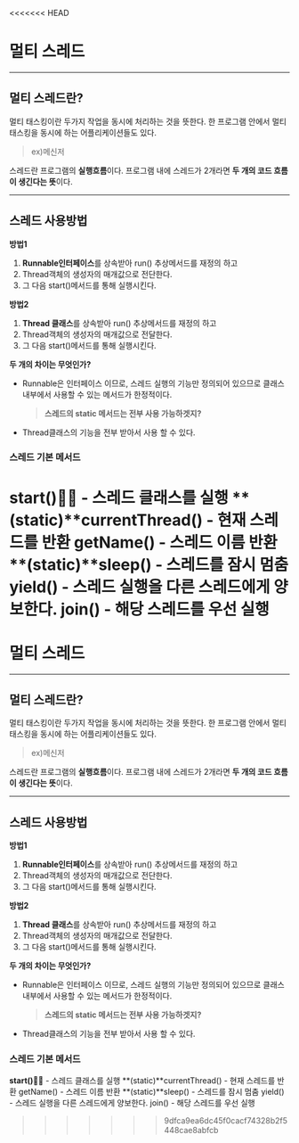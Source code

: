 <<<<<<< HEAD
# 멀티 스레드

---

## 멀티 스레드란?

멀티 태스킹이란 두가지 작업을 동시에 처리하는 것을 뜻한다.
한 프로그램 안에서 멀티 태스킹을 동시에 하는 어플리케이션들도 있다.

> ex)메신저

스레드란 프로그램의 **실행흐름**이다.
프로그램 내에 스레드가 2개라면 **두 개의 코드 흐름이 생긴다는 뜻**이다.

---

## 스레드 사용방법

**방법1**

1. **Runnable인터페이스**를 상속받아 run() 추상메서드를 재정의 하고
2. Thread객체의 생성자의 매개값으로 전단한다.
3. 그 다음 start()메서드를 통해 실행시킨다.

**방법2**

1. **Thread 클래스**를 상속받아 run() 추상메서드를 재정의 하고
2. Thread객체의 생성자의 매개값으로 전달한다.
3. 그 다음 start()메서드를 통해 실행시킨다.

**두 개의 차이는 무엇인가?**

- Runnable은 인터페이스 이므로, 스레드 실행의 기능만 정의되어 있으므로 클래스 내부에서 사용할 수 있는 메서드가 한정적이다.
  > **스레드의 static 메서드는 전부 사용 가능하겟지?**
- Thread클래스의 기능을 전부 받아서 사용 할 수 있다.

### **스레드 기본 메서드**

**start()🤔🤔** - 스레드 클래스를 실행
**(static)**currentThread() - 현재 스레드를 반환
getName() - 스레드 이름 반환
**(static)**sleep() - 스레드를 잠시 멈춤
yield() - 스레드 실행을 다른 스레드에게 양보한다.
join() - 해당 스레드를 우선 실행
=======
# 멀티 스레드

---

## 멀티 스레드란?

멀티 태스킹이란 두가지 작업을 동시에 처리하는 것을 뜻한다.
한 프로그램 안에서 멀티 태스킹을 동시에 하는 어플리케이션들도 있다.

> ex)메신저

스레드란 프로그램의 **실행흐름**이다.
프로그램 내에 스레드가 2개라면 **두 개의 코드 흐름이 생긴다는 뜻**이다.

---

## 스레드 사용방법

**방법1**

1. **Runnable인터페이스**를 상속받아 run() 추상메서드를 재정의 하고
2. Thread객체의 생성자의 매개값으로 전단한다.
3. 그 다음 start()메서드를 통해 실행시킨다.

**방법2**

1. **Thread 클래스**를 상속받아 run() 추상메서드를 재정의 하고
2. Thread객체의 생성자의 매개값으로 전달한다.
3. 그 다음 start()메서드를 통해 실행시킨다.

**두 개의 차이는 무엇인가?**

- Runnable은 인터페이스 이므로, 스레드 실행의 기능만 정의되어 있으므로 클래스 내부에서 사용할 수 있는 메서드가 한정적이다.
  > **스레드의 static 메서드는 전부 사용 가능하겟지?**
- Thread클래스의 기능을 전부 받아서 사용 할 수 있다.

### **스레드 기본 메서드**

**start()🤔🤔** - 스레드 클래스를 실행
**(static)**currentThread() - 현재 스레드를 반환
getName() - 스레드 이름 반환
**(static)**sleep() - 스레드를 잠시 멈춤
yield() - 스레드 실행을 다른 스레드에게 양보한다.
join() - 해당 스레드를 우선 실행
>>>>>>> 9dfca9ea6dc45f0cacf74328b2f5448cae8abfcb
